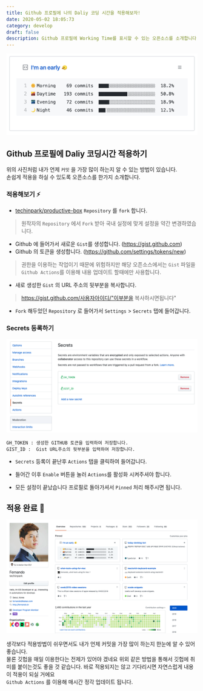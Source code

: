 ```yaml
---
title: Github 프로필에 나의 Daliy 코딩 시간을 적용해보자!
date: 2020-05-02 18:05:73
category: develop
draft: false
description: Github 프로필에 Working Time를 표시할 수 있는 오픈소스를 소개합니다.
---
```


![](../../assets/2020-05-02/box.png)

## Github 프로필에 Daliy 코딩시간 적용하기 

위의 사진처럼 내가 언제 `커밋` 을 가장 많이 하는지 알 수 있는 방법이 있습니다.  
손쉽게 적용을 하실 수 있도록 오픈소스를 한가지 소개합니다. 



### 적용해보기 ⚡️ 

- [techinpark/productive-box](https://github.com/techinpark/productive-box) `Repository` 를 `fork` 합니다. 

> 원작자의 `Repository` 에서 `Fork` 받아 국내 실정에 맞게 설정을 약간 변경하였습니다. 

- Github 에 들어가서 새로운 `Gist`를 생성합니다. (https://gist.github.com)
- Github 의 토큰을 생성합니다.  (https://github.com/settings/tokens/new)
> 권한을 이용하는 작업이기 때문에 위험하지만 해당 오픈소스에서는 `Gist` 파일을 `Github Actions`를 이용해 내용 업데이트 할때에만 사용합니다. 

- 새로 생성한 `Gist` 의 URL 주소의 뒷부분을 복사합니다. 
> https://gist.github.com/사용자아이디/"이부분을 복사하시면됩니다"

- `Fork` 해두었던 `Repository` 로 들어가서 `Settings` > `Secrets` 탭에 들어갑니다. 

### Secrets 등록하기 

![](../../assets/2020-05-02/secrets.png)

```
GH_TOKEN : 생성한 GITHUB 토큰을 입력하여 저장합니다.  
GIST_ID :  Gist URL주소의 뒷부분을 입력하여 저장합니다.
```

- `Secrets` 등록이 끝난후 `Actions` 탭을 클릭하여 들어갑니다. 

- 들어간 이후 `Enable` 버튼을 눌러 `Actions`를 활성화 시켜주셔야 합니다. 

- 모든 설정이 끝났습니다 프로필로 돌아가셔서 `Pinned` 처리 해주시면 됩니다. 


## 적용 완료 🤖

![](../../assets/2020-05-02/intro.png)


생각보다 적용방법이 쉬우면서도 내가 언제 커밋을 가장 많이 하는지 한눈에 알 수 있어 좋습니다.  
물론 깃헙을 매일 이용한다는 전제가 있어야 겠네요 위외 같은 방법을 통해서 깃헙에 취미를 붙이는것도 좋을 것 같습니다. 바로 적용되지는 않고 기다리시면 자연스럽게 내용이 적용이 되실 거에요  
`Github Actions` 를 이용해 매시간 정각 업데이트 됩니다.
